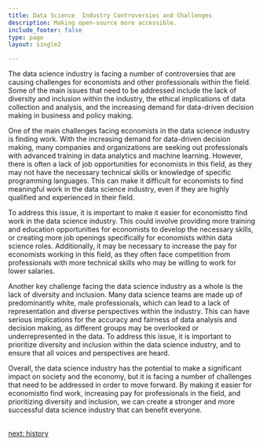 ```yaml
---
title: Data Science  Industry Controversies and Challenges
description: Making open-source more accessible.
include_footer: false
type: page
layout: single2

---
```


<p>
The data science industry is facing a number of controversies that are causing challenges for economists and other professionals within the field. Some of the main issues that need to be addressed include the lack of diversity and inclusion within the industry, the ethical implications of data collection and analysis, and the increasing demand for data-driven decision making in business and policy making.

One of the main challenges facing economists in the data science industry is finding work. With the increasing demand for data-driven decision making, many companies and organizations are seeking out professionals with advanced training in data analytics and machine learning. However, there is often a lack of job opportunities for economists in this field, as they may not have the necessary technical skills or knowledge of specific programming languages. This can make it difficult for economists to find meaningful work in the data science industry, even if they are highly qualified and experienced in their field.

To address this issue, it is important to make it easier for economistto find work in the data science industry. This could involve providing more training and education opportunities for economists to develop the necessary skills, or creating more job openings specifically for economists within data science roles. Additionally, it may be necessary to increase the pay for economists working in this field, as they often face competition from professionals with more technical skills who may be willing to work for lower salaries.

Another key challenge facing the data science industry as a whole is the lack of diversity and inclusion. Many data science teams are made up of predominantly white, male professionals, which can lead to a lack of representation and diverse perspectives within the industry. This can have serious implications for the accuracy and fairness of data analysis and decision making, as different groups may be overlooked or underrepresented in the data. To address this issue, it is important to prioritize diversity and inclusion within the data science industry, and to ensure that all voices and perspectives are heard.

Overall, the data science industry has the potential to make a significant impact on society and the economy, but it is facing a number of challenges that need to be addressed in order to move forward. By making it easier for economistto find work, increasing pay for professionals in the field, and prioritizing diversity and inclusion, we can create a stronger and more successful data science industry that can benefit everyone.

<br>
<a href="https://workdojos.com/economists/history">next: history</a>
</p>
